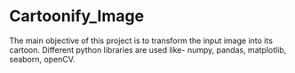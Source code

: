 # Cartoonify_Image

The main objective of this project is to transform the input image into its cartoon. Different python libraries are used like- numpy, pandas, matplotlib, seaborn, openCV.
